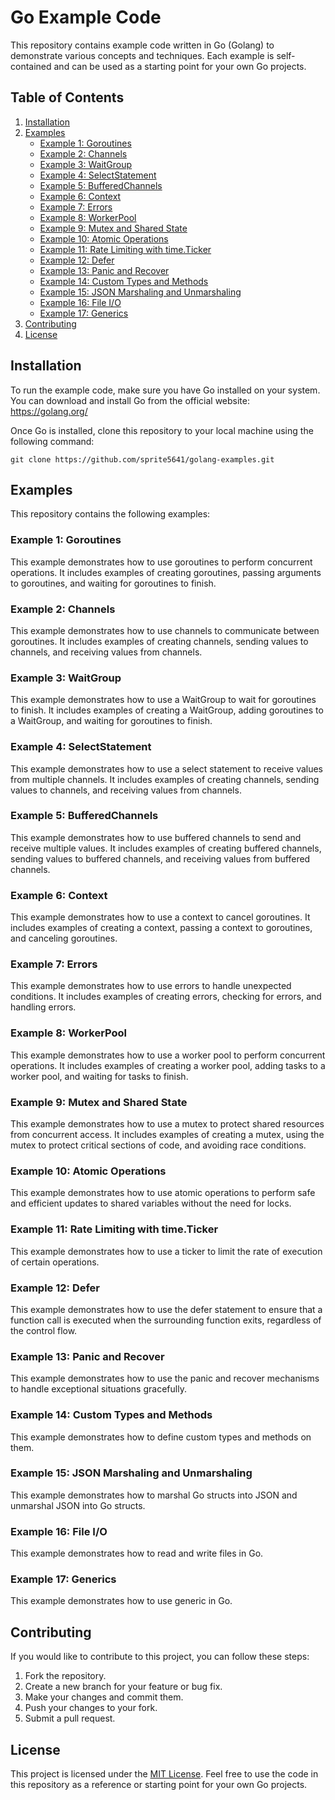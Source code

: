 # Go Example Code

This repository contains example code written in Go (Golang) to demonstrate various concepts and techniques. Each example is self-contained and can be used as a starting point for your own Go projects.

## Table of Contents

1. [Installation](#installation)
2. [Examples](#examples)
   - [Example 1: Goroutines](#example-1-Goroutines)
   - [Example 2: Channels](#example-2-Channels)
   - [Example 3: WaitGroup](#example-3-WaitGroup)
   - [Example 4: SelectStatement](#example-4-SelectStatement)
   - [Example 5: BufferedChannels](#example-5-BufferedChannels)
   - [Example 6: Context](#example-6-Context)
   - [Example 7: Errors](#example-7-Errors)
   - [Example 8: WorkerPool](#example-8-WorkerPool)
   - [Example 9: Mutex and Shared State](#example-9-Mutex-and-Shared-State)
   - [Example 10: Atomic Operations](#example-10-Atomic-Operations)
   - [Example 11: Rate Limiting with time.Ticker](#example-11-Rate-Limiting-with-time.Ticker)
   - [Example 12: Defer](#example-12-Defer)
   - [Example 13: Panic and Recover](#example-13-Panic-and-Recover)
   - [Example 14: Custom Types and Methods](#example-14-Custom-Types-and-Methods)
   - [Example 15: JSON Marshaling and Unmarshaling](#example-15-JSON-Marshaling-and-Unmarshaling)
   - [Example 16: File I/O](#example-16-File-I/O)
   - [Example 17: Generics](#example-17-Generics)
3. [Contributing](#contributing)
4. [License](#license)

## Installation

To run the example code, make sure you have Go installed on your system. You can download and install Go from the official website: https://golang.org/

Once Go is installed, clone this repository to your local machine using the following command:

```
git clone https://github.com/sprite5641/golang-examples.git
```

## Examples

This repository contains the following examples:

### Example 1: Goroutines

This example demonstrates how to use goroutines to perform concurrent operations. It includes examples of creating goroutines, passing arguments to goroutines, and waiting for goroutines to finish.

### Example 2: Channels

This example demonstrates how to use channels to communicate between goroutines. It includes examples of creating channels, sending values to channels, and receiving values from channels.

### Example 3: WaitGroup

This example demonstrates how to use a WaitGroup to wait for goroutines to finish. It includes examples of creating a WaitGroup, adding goroutines to a WaitGroup, and waiting for goroutines to finish.

### Example 4: SelectStatement

This example demonstrates how to use a select statement to receive values from multiple channels. It includes examples of creating channels, sending values to channels, and receiving values from channels.

### Example 5: BufferedChannels

This example demonstrates how to use buffered channels to send and receive multiple values. It includes examples of creating buffered channels, sending values to buffered channels, and receiving values from buffered channels.

### Example 6: Context

This example demonstrates how to use a context to cancel goroutines. It includes examples of creating a context, passing a context to goroutines, and canceling goroutines.

### Example 7: Errors

This example demonstrates how to use errors to handle unexpected conditions. It includes examples of creating errors, checking for errors, and handling errors.

### Example 8: WorkerPool

This example demonstrates how to use a worker pool to perform concurrent operations. It includes examples of creating a worker pool, adding tasks to a worker pool, and waiting for tasks to finish.


### Example 9: Mutex and Shared State

This example demonstrates how to use a mutex to protect shared resources from concurrent access. It includes examples of creating a mutex, using the mutex to protect critical sections of code, and avoiding race conditions.

### Example 10: Atomic Operations

This example demonstrates how to use atomic operations to perform safe and efficient updates to shared variables without the need for locks.

### Example 11: Rate Limiting with time.Ticker

This example demonstrates how to use a ticker to limit the rate of execution of certain operations.

### Example 12: Defer

This example demonstrates how to use the defer statement to ensure that a function call is executed when the surrounding function exits, regardless of the control flow.

### Example 13: Panic and Recover

This example demonstrates how to use the panic and recover mechanisms to handle exceptional situations gracefully.

### Example 14: Custom Types and Methods

This example demonstrates how to define custom types and methods on them.

### Example 15: JSON Marshaling and Unmarshaling

This example demonstrates how to marshal Go structs into JSON and unmarshal JSON into Go structs.

### Example 16: File I/O

This example demonstrates how to read and write files in Go.

### Example 17: Generics

This example demonstrates how to use generic in Go.

## Contributing

If you would like to contribute to this project, you can follow these steps:

1. Fork the repository.
2. Create a new branch for your feature or bug fix.
3. Make your changes and commit them.
4. Push your changes to your fork.
5. Submit a pull request.

## License

This project is licensed under the [MIT License](LICENSE). Feel free to use the code in this repository as a reference or starting point for your own Go projects.